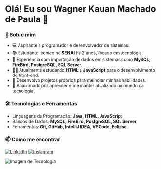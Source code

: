 # Olá! Eu sou **Wagner Kauan Machado de Paula** 👋

### **🚀 Sobre mim**

- 💻 Aspirante a programador e desenvolvedor de sistemas.
- 📚 Estudante técnico no **SENAI** há 2 anos, focado em tecnologia.
- 💼 Experiência com importação de dados em sistemas como **MySQL, FireBird, PostgreSQL, SQL Server.** 
- 🧑‍💻 Atualmente estudando **HTML** e **JavaScript** para o desenvolvimento de front-end.
- 🔨 Desenvolvo projetos próprios para melhorar minhas habilidades.
- 🎯 Apaixonado por aprender e me manter atualizado no mundo da tecnologia. 

### **🛠️ Tecnologias e Ferramentas**
- Linguagens de Programação: **Java, HTML, JavaScript**
- Bancos de Dados: **MySQL, FireBird, PostgreSQL, SQL Server**
- Ferramentas: **Git, GitHub, IntelliJ IDEA, VSCode, Eclipse**

### **📫 Como me encontrar**

[![LinkedIn](https://img.shields.io/badge/-LinkedIn-0077B5?logo=LinkedIn&logoColor=white&style=for-the-badge)](https://www.linkedin.com/in/wagner-kauan) 
[![Instagram](https://img.shields.io/badge/-Instagram-E4405F?logo=Instagram&logoColor=white&style=for-the-badge)](https://www.instagram.com/_wagnerkauan/)

![Imagem de Tecnologia](https://raw.githubusercontent.com/WagnerK4uan/foto/refs/heads/main/imagem%20para%20readme.avif?token=GHSAT0AAAAAAC2D46E2G3HHCSDRTY7WEYUKZZMXBJQ)
